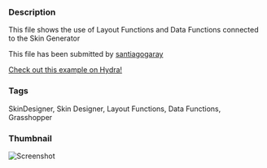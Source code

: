 ### Description 
This file shows the use of Layout Functions and Data Functions connected to the Skin Generator

This file has been submitted by [santiagogaray](https://github.com/santiagogaray)

[Check out this example on Hydra!](http://hydrashare.github.io/hydra/viewer?owner=santiagogaray&fork=hydra&id=SD_Layout_Functions)
### Tags 
SkinDesigner, Skin Designer, Layout Functions, Data Functions, Grasshopper
### Thumbnail 
![Screenshot](https://raw.githubusercontent.com/santiagogaray/hydra/master/SD_Layout_Functions/thumbnail.png)
